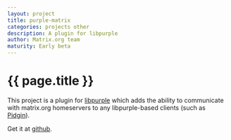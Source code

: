 ```yaml
---
layout: project
title: purple-matrix
categories: projects other
description: A plugin for libpurple
author: Matrix.org team
maturity: Early beta
---
```


# {{ page.title }}
This project is a plugin for [libpurple](https://developer.pidgin.im/wiki/WhatIsLibpurple) which adds the ability to communicate with matrix.org homeservers to any libpurple-based clients (such as [Pidgin](http://www.pidgin.im/)).

Get it at [github](https://github.com/matrix-org/purple-matrix/).
